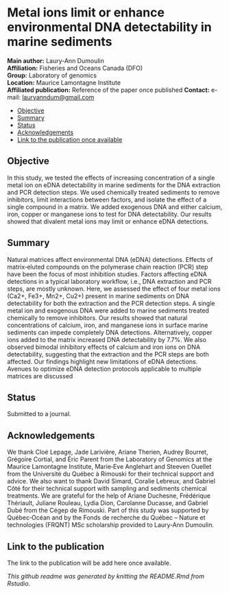 Metal ions limit or enhance environmental DNA detectability in marine
sediments
================

**Main author:** Laury-Ann Dumoulin  
**Affiliation:** Fisheries and Oceans Canada (DFO)  
**Group:** Laboratory of genomics  
**Location:** Maurice Lamontagne Institute  
**Affiliated publication:** Reference of the paper once published
**Contact:** e-mail: <lauryanndum@gmail.com>

- [Objective](#objective)
- [Summary](#summary)
- [Status](#status)
- [Acknowledgements](#acknowledgements)
- [Link to the publication once
  available](#link%20to%20the%20publication)

## Objective

In this study, we tested the effects of increasing concentration of a
single metal ion on eDNA detectability in marine sediments for the DNA
extraction and PCR detection steps. We used chemically treated sediments
to remove inhibitors, limit interactions between factors, and isolate
the effect of a single compound in a matrix. We added exogenous DNA and
either calcium, iron, copper or manganese ions to test for DNA
detectability. Our results showed that divalent metal ions may limit or
enhance eDNA detections.

## Summary

Natural matrices affect environmental DNA (eDNA) detections. Effects of
matrix‐eluted compounds on the polymerase chain reaction (PCR) step have
been the focus of most inhibition studies. Factors affecting eDNA
detections in a typical laboratory workflow, i.e., DNA extraction and
PCR steps, are mostly unknown. Here, we assessed the effect of four
metal ions (Ca2+, Fe3+, Mn2+, Cu2+) present in marine sediments on DNA
detectability for both the extraction and the PCR detection steps. A
single metal ion and exogenous DNA were added to marine sediments
treated chemically to remove inhibitors. Our results showed that natural
concentrations of calcium, iron, and manganese ions in surface marine
sediments can impede completely DNA detections. Alternatively, copper
ions added to the matrix increased DNA detectability by 7.7%. We also
observed bimodal inhibitory effects of calcium and iron ions on DNA
detectability, suggesting that the extraction and the PCR steps are both
affected. Our findings highlight new limitations of eDNA detections.
Avenues to optimize eDNA detection protocols applicable to multiple
matrices are discussed

## Status

Submitted to a journal.

## Acknowledgements

We thank Cloé Lepage, Jade Larivière, Ariane Therien, Audrey Bourret,
Grégoire Cortial, and Éric Parent from the Laboratory of Genomics at the
Maurice Lamontagne Institute, Marie‐Eve Anglehart and Steeven Ouellet
from the Université du Québec à Rimouski for their technical support and
advice. We also want to thank David Simard, Coralie Lebreux, and Gabriel
Côté for their technical support with sampling and sediments chemical
treatments. We are grateful for the help of Ariane Duchesne, Frédérique
Thériault, Juliane Rouleau, Lydia Dion, Carolanne Ducasse, and Gabriel
Dubé from the Cégep de Rimouski. Part of this study was supported by
Québec‐Océan and by the Fonds de recherche du Québec – Nature et
technologies (FRQNT) MSc scholarship provided to Laury‐Ann Dumoulin.

## Link to the publication

The link to the publication will be add here once available.

*This github readme was generated by knitting the README.Rmd from
Rstudio.*
